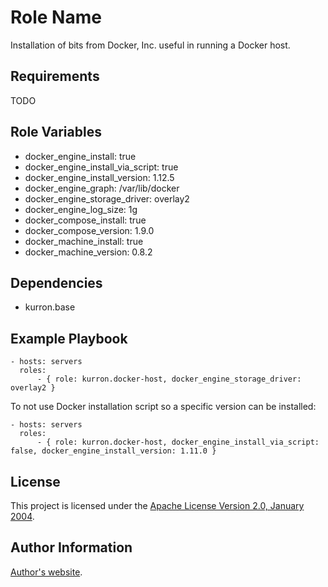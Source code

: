 Role Name
=========

Installation of bits from Docker, Inc. useful in running a Docker host.

Requirements
------------

TODO

Role Variables
--------------

* docker_engine_install: true
* docker_engine_install_via_script: true
* docker_engine_install_version: 1.12.5
* docker_engine_graph: /var/lib/docker
* docker_engine_storage_driver: overlay2
* docker_engine_log_size: 1g
* docker_compose_install: true
* docker_compose_version: 1.9.0
* docker_machine_install: true
* docker_machine_version: 0.8.2

Dependencies
------------

* kurron.base

Example Playbook
----------------

```
- hosts: servers
  roles:
      - { role: kurron.docker-host, docker_engine_storage_driver: overlay2 }
```

To not use Docker installation script so a specific version can be installed:

```
- hosts: servers
  roles:
      - { role: kurron.docker-host, docker_engine_install_via_script: false, docker_engine_install_version: 1.11.0 }
```

License
-------

This project is licensed under the [Apache License Version 2.0, January 2004](http://www.apache.org/licenses/).

Author Information
------------------

[Author's website](http://jvmguy.com/).
